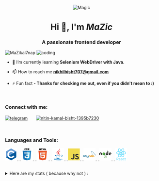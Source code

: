 <!--![logo](https://github.com/MaZikal7nap/MaZikal7nap/blob/main/banner.png)-->
<p align="center">
  <img src="https://capsule-render.vercel.app/api?type=waving&color=auto&height=200&section=header&text=MAZIC&fontSize=50&animation=fadeIn&fontAlignY=35&descAlignY=45" alt="Magic"></img>
</p>
<h1 align="center">Hi 👋, I'm <i>MaZic</i></h1>
<h3 align="center">A passionate frontend developer</h3>
<img align="right" width="400" alt="coding" src="https://user-images.githubusercontent.com/74038190/238353480-219bcc70-f5dc-466b-9a60-29653d8e8433.gif">
<p align="left"><img src="https://komarev.com/ghpvc/?username=MaZikal7nap&label=Profile%20views&color=0e75b6&style=flat" alt="MaZikal7nap" /> </p>

- 🌱 I’m currently learning **Selenium WebDriver with Java.**

- 📫 How to reach me **nikhilbisht707@gmail.com**

- ⚡ Fun fact **- Thanks for checking me out, even if you didn't mean to :)**
<br>
<h3 align="left">Connect with me:</h3>
<p align="left">
<a href="https://t.me/MaGicaL7Nap" target="blank"><img align="center" src="https://www.iconsdb.com/icons/preview/red/telegram-3-xxl.png" alt="telegram" height="40" width="40" /></a>&nbsp;&nbsp;&nbsp;&nbsp;&nbsp;&nbsp;
<a href="https://linkedin.com/in/nitin-kamal-bisht-1395b7230" target="blank"><img align="center" src="https://raw.githubusercontent.com/rahuldkjain/github-profile-readme-generator/master/src/images/icons/Social/linked-in-alt.svg" alt="nitin-kamal-bisht-1395b7230" height="30" width="40" /></a>    
</p>
<br>

<h3 align="left">Languages and Tools:</h3>
<p align="left"><a href="https://www.cprogramming.com/" target="_blank" rel="noreferrer"> <img src="https://raw.githubusercontent.com/devicons/devicon/master/icons/c/c-original.svg" alt="c" width="40" height="40"/> </a>&nbsp;<a href="https://www.w3schools.com/css/" target="_blank" rel="noreferrer"> <img src="https://raw.githubusercontent.com/devicons/devicon/master/icons/css3/css3-original-wordmark.svg" alt="css3" width="40" height="40"/> </a>&nbsp;<a href="https://www.w3.org/html/" target="_blank" rel="noreferrer"> <img src="https://raw.githubusercontent.com/devicons/devicon/master/icons/html5/html5-original-wordmark.svg" alt="html5" width="40" height="40"/> </a> &nbsp;<a href="https://www.java.com" target="_blank" rel="noreferrer"> <img src="https://raw.githubusercontent.com/devicons/devicon/master/icons/java/java-original.svg" alt="java" width="40" height="40"/> </a> &nbsp;<a href="https://developer.mozilla.org/en-US/docs/Web/JavaScript" target="_blank" rel="noreferrer"> <img src="https://raw.githubusercontent.com/devicons/devicon/master/icons/javascript/javascript-original.svg" alt="javascript" width="40" height="40"/> </a> &nbsp;<a href="https://www.mysql.com/" target="_blank" rel="noreferrer"> <img src="https://raw.githubusercontent.com/devicons/devicon/master/icons/mysql/mysql-original-wordmark.svg" alt="mysql" width="40" height="40"/> </a> &nbsp;<a href="https://nodejs.org" target="_blank" rel="noreferrer"> <img src="https://raw.githubusercontent.com/devicons/devicon/master/icons/nodejs/nodejs-original-wordmark.svg" alt="nodejs" width="40" height="40"/> </a>&nbsp;<a href="https://reactjs.org/" target="_blank" rel="noreferrer"> <img src="https://raw.githubusercontent.com/devicons/devicon/master/icons/react/react-original-wordmark.svg" alt="react" width="40" height="40"/> </a> </p>
<br>
<details>
  <summary>
Here are my stats ( because why not ) :</summary>
  <div>
    <p>
      <img align="top" src="https://github-readme-streak-stats.herokuapp.com/?user=MaZikal7nap&&theme=tokyonight" alt="Github Streak">
      <img src="https://github-readme-stats.vercel.app/api?username=MaZikal7nap&show_icons=true&theme=tokyonight" alt="Github Stats">
      <img src="https://github-readme-stats.vercel.app/api/top-langs/?username=MaZikal7nap&theme=tokyonight" alt="Top Languages">
  </div>
</details>
